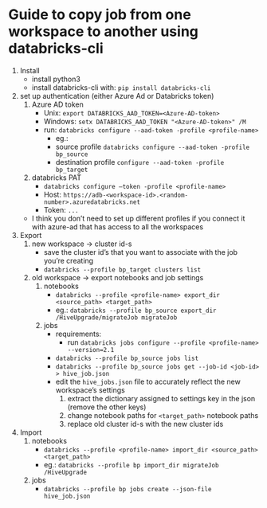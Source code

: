 # Guide to copy job from one workspace to another using databricks-cli
1. Install
    - install python3
    - install databricks-cli with: `pip install databricks-cli`
2. set up authentication (either Azure Ad or Databricks token)
    1. Azure AD token
        - Unix: `export DATABRICKS_AAD_TOKEN=<Azure-AD-token>`
        - Windows: `setx DATABRICKS_AAD_TOKEN "<Azure-AD-token>" /M`
        - run: `databricks configure --aad-token -profile <profile-name>`
            - eg.:
            - source profile `databricks configure --aad-token -profile bp_source`
            - destination profile `configure --aad-token -profile bp_target`
    2. databricks PAT 
        - `databricks configure —token -profile <profile-name>`
        - Host: `https://adb-<workspace-id>.<random-number>.azuredatabricks.net`
        - Token: `...`
    - I think you don’t need to set up different profiles if you connect it with azure-ad that has access to all the workspaces
3. Export
    1. new workspace → cluster id-s 
        - save the cluster id’s that you want to associate with the job you’re creating
        - `databricks --profile bp_target clusters list`
    2. old workspace → export notebooks and job settings
        1. notebooks
            - `databricks --profile <profile-name> export_dir <source_path> <target_path>`
            - eg.: `databricks --profile bp_source export_dir /HiveUpgrade/migrateJob migrateJob`
        2. jobs
            - requirements:
                - run `databricks jobs configure --profile <profile-name> --version=2.1`
            - `databricks --profile bp_source jobs list`
            - `databricks --profile bp_source jobs get --job-id <job-id> > hive_job.json`
            - edit the `hive_jobs.json` file to accurately reflect the new workspace’s settings
                1. extract the dictionary assigned to settings key in the json (remove the other keys)
                2. change notebook paths for `<target_path>` notebook paths
                3. replace old cluster id-s with the new cluster ids
4. Import
    1. notebooks
        - `databricks --profile <profile-name> import_dir <source_path> <target_path>`
        - eg.: `databricks --profile bp import_dir migrateJob /HiveUpgrade`
    2. jobs
        - `databricks --profile bp jobs create --json-file hive_job.json`